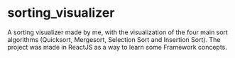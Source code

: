 # sorting_visualizer
A sorting visualizer made by me, with the visualization of the four main sort algorithms (Quicksort, Mergesort, Selection Sort and Insertion Sort). The project was made in ReactJS as a way to learn some Framework concepts.
